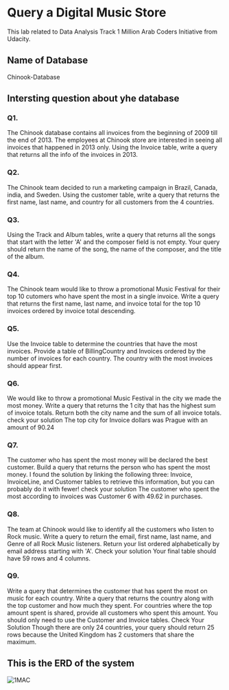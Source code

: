 # Query a Digital Music Store
This lab related to Data Analysis Track 1 Million Arab Coders Initiative from Udacity.
## Name of Database
Chinook-Database
## Intersting question about yhe database
### Q1.
The Chinook database contains all invoices from the beginning of 2009 till 
the end of 2013. The employees at Chinook store are interested in seeing 
all invoices that happened in 2013 only. Using the Invoice table, write a 
query that returns all the info of the invoices in 2013.
### Q2.
The Chinook team decided to run a marketing campaign in Brazil, 
Canada, india, and Sweden. Using the customer table, write a query 
that returns the first name, last name, and country for all customers 
from the 4 countries.
### Q3.
Using the Track and Album tables, write a query that returns all the songs that
start with the letter 'A' and the composer field is not empty. Your query 
should return the name of the song, the name of the composer, and the title of
the album.
### Q4.
The Chinook team would like to throw a promotional Music Festival for their top
10 cutomers who have spent the most in a single invoice. 
Write a query that returns the first name, last name, and invoice total for 
the top 10 invoices ordered by invoice total descending.
### Q5.
Use the Invoice table to determine the countries that have the most invoices. 
Provide a table of BillingCountry and Invoices ordered by the number of invoices 
for each country. The country with the most invoices should appear first.
### Q6.
We would like to throw a promotional Music Festival in the city we made the most money.
Write a query that returns the 1 city that has the highest sum of invoice totals. 
Return both the city name and the sum of all invoice totals.
check your solution
The top city for Invoice dollars was Prague with an amount of 90.24
### Q7.
The customer who has spent the most money will be declared the best customer. 
Build a query that returns the person who has spent the most money. 
I found the solution by linking the following three: 
Invoice, InvoiceLine, and Customer tables to retrieve this information, 
but you can probably do it with fewer!
check your solution
The customer who spent the most according to invoices was Customer 6 with 49.62 in purchases.
### Q8.
The team at Chinook would like to identify all the customers who listen to Rock music. 
Write a query to return the email, first name, last name, and Genre of all Rock Music listeners. 
Return your list ordered alphabetically by email address starting with 'A'.
Check your solution
Your final table should have 59 rows and 4 columns.
### Q9.
Write a query that determines the customer that has spent the most on music for each country. 
Write a query that returns the country along with the top customer and how much they spent. 
For countries where the top amount spent is shared, provide all customers who spent this amount.
You should only need to use the Customer and Invoice tables.
Check Your Solution
Though there are only 24 countries, your query should return 25 rows because the United Kingdom 
has 2 customers that share the maximum.
## This is the ERD of the system
![1MAC](https://user-images.githubusercontent.com/56017399/70856482-ff26bd00-1eee-11ea-8e71-69c9ad7e7ccf.png)
